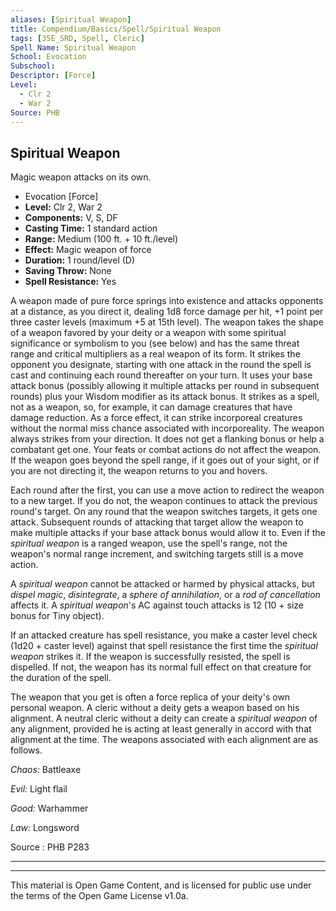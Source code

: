 ```yaml
---
aliases: [Spiritual Weapon]
title: Compendium/Basics/Spell/Spiritual Weapon
tags: [35E_SRD, Spell, Cleric]
Spell Name: Spiritual Weapon
School: Evocation
Subschool: 
Descriptor: [Force]
Level:
  - Clr 2
  - War 2
Source: PHB
---
```



## Spiritual Weapon

Magic weapon attacks on its own.

*   Evocation [Force]
*   **Level:** Clr 2, War 2
*   **Components:** V, S, DF
*   **Casting Time:** 1 standard action
*   **Range:** Medium (100 ft. + 10 ft./level)
*   **Effect:** Magic weapon of force
*   **Duration:** 1 round/level (D)
*   **Saving Throw:** None
*   **Spell Resistance:** Yes

<p>A weapon made of pure force springs into existence and attacks opponents at a distance, as you direct it, dealing 1d8 force damage per hit, +1 point per three caster levels (maximum +5 at 15th level). The weapon takes the shape of a weapon favored by your deity or a weapon with some spiritual significance or symbolism to you (see below) and has the same threat range and critical multipliers as a real weapon of its form. It strikes the opponent you designate, starting with one attack in the round the spell is cast and continuing each round thereafter on your turn. It uses your base attack bonus (possibly allowing it multiple attacks per round in subsequent rounds) plus your Wisdom modifier as its attack bonus. It strikes as a spell, not as a weapon, so, for example, it can damage creatures that have damage reduction. As a force effect, it can strike incorporeal creatures without the normal miss chance associated with incorporeality. The weapon always strikes from your direction. It does not get a flanking bonus or help a combatant get one. Your feats or combat actions do not affect the weapon. If the weapon goes beyond the spell range, if it goes out of your sight, or if you are not directing it, the weapon returns to you and hovers.</p><p>Each round after the first, you can use a move action to redirect the weapon to a new target. If you do not, the weapon continues to attack the previous round's target. On any round that the weapon switches targets, it gets one attack. Subsequent rounds of attacking that target allow the weapon to make multiple attacks if your base attack bonus would allow it to. Even if the <i>spiritual weapon</i> is a ranged weapon, use the spell's range, not the weapon's normal range increment, and switching targets still is a move action.</p><p>A <i>spiritual weapon</i> cannot be attacked or harmed by physical attacks, but <i>dispel magic</i>, <i>disintegrate</i>, a <i>sphere of annihilation</i>, or a <i>rod of cancellation</i> affects it. A <i>spiritual weapon</i>'s AC against touch attacks is 12 (10 + size bonus for Tiny object).</p><p>If an attacked creature has spell resistance, you make a caster level check (1d20 + caster level) against that spell resistance the first time the <i>spiritual weapon</i> strikes it. If the weapon is successfully resisted, the spell is dispelled. If not, the weapon has its normal full effect on that creature for the duration of the spell.</p><p>The weapon that you get is often a force replica of your deity's own personal weapon. A cleric without a deity gets a weapon based on his alignment. A neutral cleric without a deity can create a <i>spiritual weapon</i> of any alignment, provided he is acting at least generally in accord with that alignment at the time. The weapons associated with each alignment are as follows.</p><p><i>Chaos:</i> Battleaxe</p><p><i>Evil:</i> Light flail</p><p><i>Good:</i> Warhammer</p><p><i>Law:</i> Longsword</p>

Source : PHB P283

---

---

This material is Open Game Content, and is licensed for public use under
the terms of the Open Game License v1.0a.
